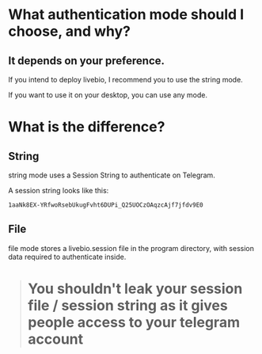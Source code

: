 # What authentication mode should I choose, and why?

## It depends on your preference.

If you intend to deploy livebio, I recommend you to use the string mode.

If you want to use it on your desktop, you can use any mode.

# What is the difference?

## String

string mode uses a Session String to authenticate on Telegram.

A session string looks like this:
```
1aaNk8EX-YRfwoRsebUkugFvht6DUPi_Q25UOCzOAqzcAjf7jfdv9E0
```

## File

file mode stores a livebio.session file in the program directory, with session data required to authenticate inside.

> # You shouldn't leak your session file / session string as it gives people access to your telegram account
